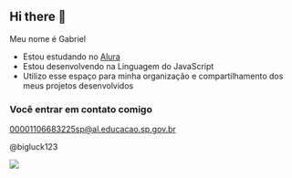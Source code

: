 ## Hi there 👋

Meu nome é Gabriel

- Estou estudando no [Alura](https://www.alura.com.br)
- Estou desenvolvendo na Linguagem do JavaScript
- Utilizo esse espaço para minha organização e compartilhamento dos meus projetos desenvolvidos

### Você entrar em contato comigo 

00001106683225sp@al.educacao.sp.gov.br

@bigluck123

![](https://media1.tenor.com/m/mCiM7CmGGI4AAAAC/naruto.gif)
